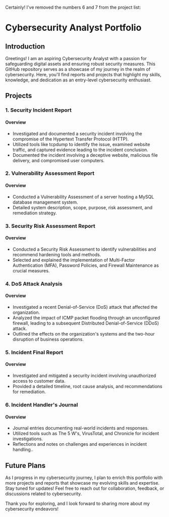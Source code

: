 Certainly! I've removed the numbers 6 and 7 from the project list:

# Cybersecurity Analyst Portfolio

## Introduction

Greetings! I am an aspiring Cybersecurity Analyst with a passion for safeguarding digital assets and ensuring robust security measures. This GitHub repository serves as a showcase of my journey in the realm of cybersecurity. Here, you'll find reports and projects that highlight my skills, knowledge, and dedication as an entry-level cybersecurity enthusiast.

## Projects

### 1. Security Incident Report

#### Overview
- Investigated and documented a security incident involving the compromise of the Hypertext Transfer Protocol (HTTP).
- Utilized tools like tcpdump to identify the issue, examined website traffic, and captured evidence leading to the incident conclusion.
- Documented the incident involving a deceptive website, malicious file delivery, and compromised user computers.

### 2. Vulnerability Assessment Report

#### Overview
- Conducted a Vulnerability Assessment of a server hosting a MySQL database management system.
- Detailed system description, scope, purpose, risk assessment, and remediation strategy.

### 3. Security Risk Assessment Report

#### Overview
- Conducted a Security Risk Assessment to identify vulnerabilities and recommend hardening tools and methods.
- Selected and explained the implementation of Multi-Factor Authentication (MFA), Password Policies, and Firewall Maintenance as crucial measures.

### 4. DoS Attack Analysis

#### Overview
- Investigated a recent Denial-of-Service (DoS) attack that affected the organization.
- Analyzed the impact of ICMP packet flooding through an unconfigured firewall, leading to a subsequent Distributed Denial-of-Service (DDoS) attack.
- Outlined the effects on the organization's systems and the two-hour disruption of business operations.

### 5. Incident Final Report

#### Overview
- Investigated and mitigated a security incident involving unauthorized access to customer data.
- Provided a detailed timeline, root cause analysis, and recommendations for remediation.


### 6. Incident Handler's Journal

#### Overview
- Journal entries documenting real-world incidents and responses.
- Utilized tools such as The 5 W's, VirusTotal, and Chronicle for incident investigations.
- Reflections and notes on challenges and experiences in incident handling..

## Future Plans

As I progress in my cybersecurity journey, I plan to enrich this portfolio with more projects and reports that showcase my evolving skills and expertise. Stay tuned for updates! Feel free to reach out for collaboration, feedback, or discussions related to cybersecurity.

Thank you for exploring, and I look forward to sharing more about my cybersecurity endeavors!

